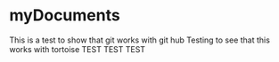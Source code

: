 # myDocuments
This is a test to show that git works with git hub
Testing to see that this works with tortoise
TEST TEST TEST